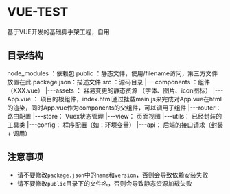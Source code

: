 # VUE-TEST
基于VUE开发的基础脚手架工程，自用

## 目录结构
node_modules ：依赖包
public ：静态文件，使用/filename访问，第三方文件放置在此
package.json：描述文件
src ：源码目录
    |---components ：组件（XXX.vue）
    |---assets ：    容易变更的静态资源 （字体、图片、icon图标）
    |---App.vue ：   项目的根组件，index.html通过挂载main.js来完成对App.vue在html的渲染，同时App.vue作为components的父组件，可以调用子组件
    |---router：     路由配置
    |---store：      Vuex状态管理
    |---view：       页面视图
    |---utils：      已经封装的工具类
    |---config：     程序配置（如：环境变量）
    |---api：        后端的接口请求（封装 + 调用）

## 注意事项
- 请不要修改`package.json`中的`name`和`version`，否则会导致依赖安装失败
- 请不要修改`public`目录下的文件名，否则会导致静态资源加载失败 
